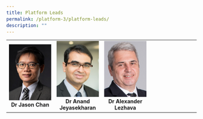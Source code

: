 ```yaml
---
title: Platform Leads
permalink: /platform-3/platform-leads/
description: ""
---
```

<table>
	<tbody>
		<tr>
			<td width="25%">
				<a href="/leaders/dr-jason-chan/">
					<img style="width:200px" src="/images/Leaders/dr-jason-chan.png">
				</a>
				<div align="center"><b>Dr Jason Chan</b></div>
			</td>
			<td width="25%">
				<a href="/leaders/dr-anand-jeyasekharan/">
					<img style="width:200px" src="/images/Leaders/anand-jeyasekharan.png">
				</a>
				<div align="center"><b>Dr Anand Jeyasekharan</b></div>
			</td>
			<td width="25%">
				<a href="/leaders/dr-alexander-lezhava/">
					<img style="width:200px" src="/images/Leaders/dr-alexandra-lezhava.png">
				</a>
				<div align="center"><b>Dr Alexander Lezhava</b></div>
			</td>
			<td>
			</td>
		</tr>
	</tbody>
</table>